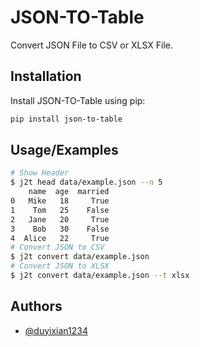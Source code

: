 # JSON-TO-Table

Convert JSON File to CSV or XLSX File.

## Installation

Install JSON-TO-Table using pip:

```bash
pip install json-to-table
```

## Usage/Examples

```bash
# Show Header
$ j2t head data/example.json --n 5
    name  age  married
0   Mike   18     True
1    Tom   25    False
2   Jane   20     True
3    Bob   30    False
4  Alice   22     True
# Convert JSON to CSV
$ j2t convert data/example.json
# Convert JSON to XLSX
$ j2t convert data/example.json --t xlsx
```

## Authors

- [@duyixian1234](https://www.github.com/duyixian1234)
